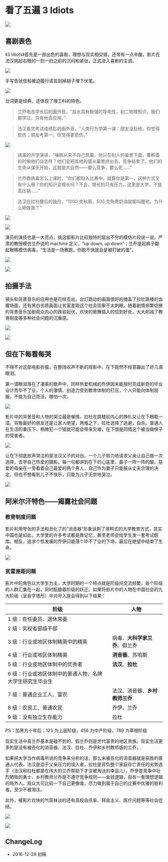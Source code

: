 # 看了五遍 3 Idiots


![](https://xieting-img.oss-cn-hangzhou.aliyuncs.com/3-idiot0.webp)

## 喜剧表色

《3 Idiots》首先是一部出色的喜剧，理想与现实相交错，还带有一点辛酸。影片在法汉挑起右眼的一刻一扫之前的沉闷和紧张，正式进入喜剧的主调。

![](https://xieting-img.oss-cn-hangzhou.aliyuncs.com/3-idiot1.webp)

手写告状信和被迫履行诺言刮掉胡子埋下伏笔。

![](https://xieting-img.oss-cn-hangzhou.aliyuncs.com/3-idiot2.webp)

台词更是经典，还体现了理工科的特色。

> 兰乔电击学长后的画外音，“盐水具有极强的导电性，初二物理知识，我们都学过，只有他会应用。”

> 法汉看完考试成绩后的画外音，“人类行为学第一课：朋友没及格，你觉得悲伤；朋友考第一，你觉得更悲伤。”

![](https://xieting-img.oss-cn-hangzhou.aliyuncs.com/3-idiot3.webp)

> 病毒的开学演讲，“噪鹃从来不自己筑巢，他只在别人的巢里下蛋，要孵蛋的时候他们会怎样？他们会把其他的蛋从巢里挤出去，竞争结束了，他们的生命从谋杀开始，这就是大自然——要么竞争，要么死……”

> 兰乔教病毒怎么上课时，“你们都陷入比赛中，就算你是第一，这种方式又有什么用？你的知识会增长吗？不会，增长的只有压力。这里是大学，不是高压锅……”

> 法汉在拉杜醒后的独白，“1000 克秋葵，500 克免费奶油就能叫醒他，为什么牺牲我？”

![](https://xieting-img.oss-cn-hangzhou.aliyuncs.com/3-idiot4.webp)

![](https://xieting-img.oss-cn-hangzhou.aliyuncs.com/3-idiot5.webp)

演员的演技也是一大亮点，挑这部影片比较独特的层出不穷的模仿片段说一说。严肃的教授模仿兰乔说的 machine 定义，“up down, up down”；兰乔提起裤子翻起眼睛模仿病毒，“生活是一场赛跑，你跑不快就会是被打破的蛋”。

![](https://xieting-img.oss-cn-hangzhou.aliyuncs.com/3-idiot6.webp)

![](https://xieting-img.oss-cn-hangzhou.aliyuncs.com/3-idiot7.webp)

## 拍摄手法

镜头和背景音乐的应用也是花样百出。台灯跳动的画面很好的掩盖了拉杜跳楼的血腥场面，还有黑白劣质画面让贫富差距这个社会现象不太刺眼。随着剧情频繁切换的背景音乐加剧观众内心的跌宕起伏，欢快的歌舞插入的恰到好处，大大削减了教育制度等多种社会问题的沉重感。

![](https://xieting-img.oss-cn-hangzhou.aliyuncs.com/3-idiot8.webp)

![](https://xieting-img.oss-cn-hangzhou.aliyuncs.com/3-idiot9.webp)

## 但在下每看每哭

不得不对这部电影折服，在整场欢声不断的观影中，在下竟然不经意蹦出了好几滴眼泪。

第一滴眼泪落在了凄美的歌声中，同样热爱机械的乔伊因未能按时完成新奇的毕业设计而毕不了业，个人的激情、创造力受到教育体制的打压，个人只能向体制屈服，不能为自己而活，哪怕一次。

![](https://xieting-img.oss-cn-hangzhou.aliyuncs.com/3-idiot10.gif)

影片中的背景音和人物的哭泣最是催情，拉杜在跳楼前内心的挣扎又让在下眼眶一湿。背叛最好的朋友还是让家人绝望，两难之下，拉杜选择了逃避，自杀。普通人在生活的重压下，稍微犯一个错就可能会带来灾难，在下很是同情这个被当做棋子的受害者。

![](https://xieting-img.oss-cn-hangzhou.aliyuncs.com/3-idiot11.webp)

让在下彻底放声哭泣的是法汉父子的对白。一个儿子努力地请求父亲让自己做一次选择，去学自己热爱的摄影，每一句都讲到在下的心底里，鼻子一阵一阵的酸。慈爱的母亲在一旁看着自己最爱的两个男人，自己作为妻子只能服从丈夫合理的决定，但也不想看到儿子不快乐，只能为儿子无奈地哭泣。

![](https://xieting-img.oss-cn-hangzhou.aliyuncs.com/3-idiot12.webp)

## 阿米尔汗特色——揭露社会问题

### 教育制度问题

影片利用夸张的手法和丑化了的“消音器”形象讽刺了填鸭式的大学教育方式，其实中国也是如此，大学里的许多考试都是靠记忆，甚至老师会给学生发一套考试题库。相反，追求个性发展的乔伊只能落个毕不了业的下场，最后在绝望中结束了生命。

![](https://xieting-img.oss-cn-hangzhou.aliyuncs.com/3-idiot13.webp)

### 贫富差距问题

影片中的角色以大学生为主，大学时期的一个特点就是阶级间交流频繁，各个阶级的人群汇集在一起，同时酝酿着阶级的跃迁。如果将影片中的人物在中国社会的九大阶级（呈金字塔形）中对号入座会得到以下结果：

| **阶级**                                                 | **人物**                       |
| -------------------------------------------------------- | ------------------------------ |
| 1 级：在任委员、退休常委                                 |                                |
| 2 级：实权省部级干部                                     |                                |
| 3 级：行业或地区体制精英中的精英                         | 病毒、**大科学家兰乔**、假兰乔 |
| 4 级：行业或地区体制精英                                 | **消音器**、苏哈斯             |
| 5 级：行业或地区体制中的优秀者                           | **法汉**、**拉杜**             |
| 6 级：行业或地区体制中的普通人物，名牌大学生研究生毕业生 |                                |
| 7 级：普通企业工人、富农                                 | 法汉、消音器、**乡村教师兰乔** |
| 8 级：农民工、普通农民                                   | 乔伊、兰乔                     |
| 9 级：没有独立生存能力                                   | 拉杜                           |

PS：加黑为十年后；123 为上层阶级，456 为中产阶级，789 为草根阶级

现实生活中真兰乔基本是碰不到的，假兰乔则是世代富贵的地区贵族。现实生活更多的是没有被丑化的消音器、法汉、拉杜、乔伊和乡村教师版的兰乔。

如果把大学当作病毒所说的竞争来分析的话，那么未被丑化的消音器就是获胜的普通人代表，法汉是迫于父亲压力的误入者，拉杜是背负整个家庭存亡责任的劣势选手（法汉和拉杜都是在伟大的兰乔帮助下才没被淘汰的幸运儿），乔伊是竞争中壮烈牺牲的勇士，乡村教师兰乔是不遵守竞争规则——金钱逻辑，自有一套理想逻辑的局外人。观众大可比较一下自己更像谁，尽力做到属于自己的比赛中优雅的胜利者，至少不被淘汰。

此外，被影片欢快的气氛抹淡的还有高校自杀率、拜金主义、医疗问题等等社会症结。

![](https://xieting-img.oss-cn-hangzhou.aliyuncs.com/3-idiot14.webp)

![](https://xieting-img.oss-cn-hangzhou.aliyuncs.com/3-idiot15.webp)

## ChangeLog

- 2016-12-28 初稿

